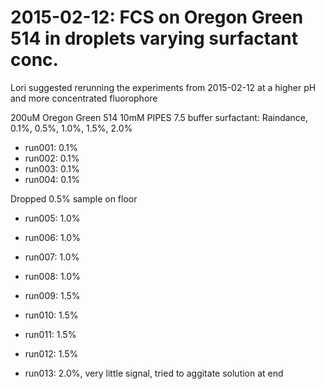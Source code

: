 # 2015-02-12: FCS on Oregon Green 514 in droplets varying surfactant conc.

Lori suggested rerunning the experiments from 2015-02-12 at a higher
pH and more concentrated fluorophore

200uM Oregon Green 514
10mM PIPES 7.5 buffer
surfactant: Raindance, 0.1%, 0.5%, 1.0%, 1.5%, 2.0%

 * run001: 0.1%
 * run002: 0.1%
 * run003: 0.1%
 * run004: 0.1%

Dropped 0.5% sample on floor

 * run005: 1.0%
 * run006: 1.0%
 * run007: 1.0%
 * run008: 1.0%

 * run009: 1.5%
 * run010: 1.5%
 * run011: 1.5%
 * run012: 1.5%

 * run013: 2.0%, very little signal, tried to aggitate solution at end
